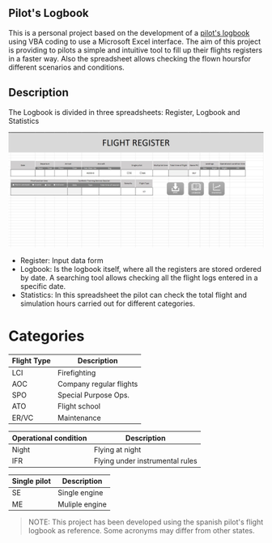 ## Pilot's Logbook

This is a personal project based on the development of a [pilot's logbook](https://en.wikipedia.org/wiki/Pilot_logbook) using VBA coding to use a Microsoft Excel interface.
The aim of this project is providing to pilots a simple and intuitive tool to fill up their flights registers in a faster way. 
Also the spreadsheet allows checking the flown hoursfor different scenarios and conditions.

## Description

The Logbook is divided in three spreadsheets: Register, Logbook and Statistics

<div style="text-align:center;">
  <img src="./documentation_images/Register.jpg" alt="./documentation_images/Register.jpg" />
</div>

- Register: Input data form
- Logbook: Is the logbook itself, where all the registers are stored ordered by date. A searching tool allows checking all the flight logs entered in a specific date.
- Statistics: In this spreadsheet the pilot can check the total flight and simulation hours carried out for different categories.

# Categories

| Flight Type | Description
|-------------|---------------|
| LCI | Firefighting |
| AOC | Company regular flights |
| SPO | Special Purpose Ops. |
| ATO | Flight school |
| ER/VC | Maintenance |

| Operational condition | Description
|-------------|---------------|
| Night | Flying at night |
| IFR | Flying under instrumental rules |

| Single pilot | Description
|-------------|---------------|
| SE | Single engine |
| ME | Muliple engine |

> NOTE: This project has been developed using the spanish pilot's flight logbook as reference. Some acronyms may differ from other states.

